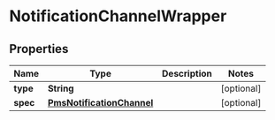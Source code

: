 # NotificationChannelWrapper

## Properties
Name | Type | Description | Notes
------------ | ------------- | ------------- | -------------
**type** | **String** |  |  [optional]
**spec** | [**PmsNotificationChannel**](PmsNotificationChannel.md) |  |  [optional]
